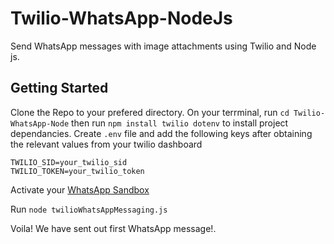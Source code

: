 # Twilio-WhatsApp-NodeJs
Send WhatsApp messages with image attachments using Twilio and Node js.

## Getting Started

Clone the Repo to your prefered directory. 
On your terrminal, run `cd Twilio-WhatsApp-Node` then 
run `npm install twilio dotenv` to install project dependancies.
Create `.env` file and add the following keys after obtaining the relevant values from your twilio dashboard
```
TWILIO_SID=your_twilio_sid
TWILIO_TOKEN=your_twilio_token
```
Activate your [WhatsApp Sandbox](https://www.twilio.com/blog/2018/08/twilio-whatsapp-api.html)

Run `node twilioWhatsAppMessaging.js`

Voila! We have sent out first WhatsApp message!. 
